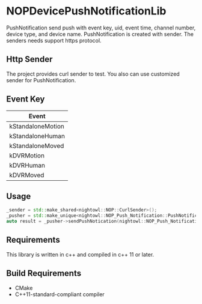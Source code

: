 # NOPDevicePushNotificationLib
PushNotification send push with event key, uid, event time, channel number, device type, and device name.
PushNotification is created with sender. The senders needs support https protocol.

## Http Sender
The project provides curl sender to test. You also can use customized sender for PushNotification.

## Event Key
| Event |
| ----- |
| kStandaloneMotion|
| kStandaloneHuman |
| kStandaloneMoved |
| kDVRMotion |
| kDVRHuman |
| kDVRMoved |

## Usage
```c++
_sender = std::make_shared<nightowl::NOP::CurlSender>();
_pusher = std::make_unique<nightowl::NOP_Push_Notification::PushNotification>(_sender);
auto result = _pusher->sendPushNotication(nightowl::NOP_Push_Notification::PushNotification::EventKey::kStandaloneMotion, kUid, eventTime, kStandaloneDeviceType, kStandaloneName);
```

## Requirements

This library is written in c++ and compiled in c++ 11 or later.

## Build Requirements
* CMake
* C++11-standard-compliant compiler


